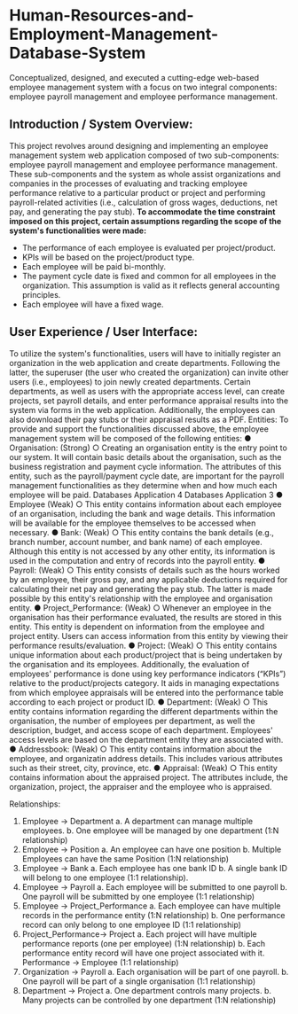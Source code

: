 # Human-Resources-and-Employment-Management-Database-System
Conceptualized, designed, and executed a cutting-edge web-based employee management system with a focus on two integral components: employee payroll management and employee performance management.

## Introduction / System Overview:
This project revolves around designing and implementing an employee management system web application composed of two sub-components: employee payroll management and employee performance management. These sub-components and the system as whole assist organizations and companies in the processes of evaluating and tracking employee performance relative to a particular product or project and performing payroll-related activities (i.e., calculation of gross wages, deductions, net pay, and generating the pay stub). 
**To accommodate the time constraint imposed on this project, certain assumptions regarding the scope of the system's functionalities were made:**
- The performance of each employee is evaluated per project/product.
- KPIs will be based on the project/product type.
- Each employee will be paid bi-monthly.
- The payment cycle date is fixed and common for all employees in the organization. This assumption is valid as it reflects general accounting principles.
- Each employee will have a fixed wage.
## User Experience / User Interface:
To utilize the system's functionalities, users will have to initially register an organization
in the web application and create departments. Following the latter, the superuser (the user
who created the organization) can invite other users (i.e., employees) to join newly
created departments. Certain departments, as well as users with the appropriate access level,
can create projects, set payroll details, and enter performance appraisal results into the system
via forms in the web application. Additionally, the employees can also download their pay
stubs or their appraisal results as a PDF.
Entities:
To provide and support the functionalities discussed above, the employee
management system will be composed of the following entities:
● Organisation: (Strong)
○ Creating an organisation entity is the entry point to our system. It will contain
basic details about the organisation, such as the business registration and
payment cycle information. The attributes of this entity, such as the
payroll/payment cycle date, are important for the payroll management
functionalities as they determine when and how much each employee will
be paid.
Databases Application 4
Databases Application 3 
● Employee (Weak)
○ This entity contains information about each employee of an organisation,
including the bank and wage details. This information will be available for
the employee themselves to be accessed when necessary.
● Bank: (Weak)
○ This entity contains the bank details (e.g., branch number, account number, and
bank name) of each employee. Although this entity is not accessed by any
other entity, its information is used in the computation and entry of records
into the payroll entity.
● Payroll: (Weak)
○ This entity consists of details such as the hours worked by an employee, their
gross pay, and any applicable deductions required for calculating their net
pay and generating the pay stub. The latter is made possible by this entity's
relationship with the employee and organisation entity.
● Project_Performance: (Weak)
○ Whenever an employee in the organisation has their performance evaluated,
the results are stored in this entity. This entity is dependent on information
from the employee and project entity. Users can access information from
this entity by viewing their performance results/evaluation.
● Project: (Weak)
○ This entity contains unique information about each product/project that is
being undertaken by the organisation and its employees. Additionally,
the evaluation of employees' performance is done using key performance
indicators (“KPIs”) relative to the product/projects category. It aids in
managing expectations from which employee appraisals will be entered
into the performance table according to each project or product ID.
● Department: (Weak)
○ This entity contains information regarding the different departments within the
organisation, the number of employees per department, as well the
description, budget, and access scope of each department. Employees'
access levels are based on the department entity they are associated with.
● Addressbook: (Weak)
○ This entity contains information about the employee, and organizatin
address details. This includes various attributes such as their street, city,
province, etc.
● Appraisal: (Weak)
○ This entity contains information about the appraised project. The attributes
include, the organization, project, the appraiser and the employee who is
appraised.

Relationships:
1. Employee → Department
a. A department can manage multiple employees.
b. One employee will be managed by one department (1:N relationship)
2. Employee → Position
a. An employee can have one position
b. Multiple Employees can have the same Position (1:N relationship)
3. Employee → Bank
a. Each employee has one bank ID
b. A single bank ID will belong to one employee (1:1 relationship).
4. Employee → Payroll
a. Each employee will be submitted to one payroll
b. One payroll will be submitted by one employee (1:1 relationship)
5. Employee → Project_Performance
a. Each employee can have multiple records in the performance entity (1:N
relationship)
b. One performance record can only belong to one employee ID (1:1
relationship)
6. Project_Performance→ Project
a. Each project will have multiple performance reports (one per employee) (1:N
relationship)
b. Each performance entity record will have one project associated with it.
Performance → Employee (1:1 relationship)
7. Organization → Payroll
a. Each organisation will be part of one payroll.
b. One payroll will be part of a single organisation (1:1 relationship)
8. Department → Project
a. One department controls many projects.
b. Many projects can be controlled by one department (1:N relationship)
